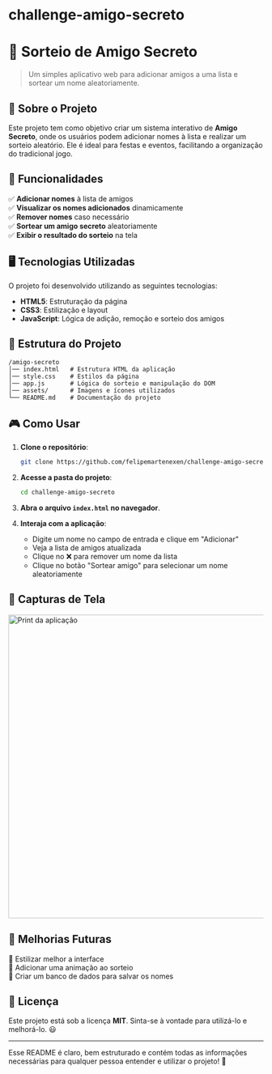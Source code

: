 # challenge-amigo-secreto
 
# 🎁 Sorteio de Amigo Secreto

> Um simples aplicativo web para adicionar amigos a uma lista e sortear um nome aleatoriamente.

## 📌 Sobre o Projeto

Este projeto tem como objetivo criar um sistema interativo de **Amigo Secreto**, onde os usuários podem adicionar nomes à lista e realizar um sorteio aleatório. Ele é ideal para festas e eventos, facilitando a organização do tradicional jogo.

## 🚀 Funcionalidades

✅ **Adicionar nomes** à lista de amigos  
✅ **Visualizar os nomes adicionados** dinamicamente  
✅ **Remover nomes** caso necessário  
✅ **Sortear um amigo secreto** aleatoriamente  
✅ **Exibir o resultado do sorteio** na tela  

## 🖥️ Tecnologias Utilizadas

O projeto foi desenvolvido utilizando as seguintes tecnologias:

- **HTML5**: Estruturação da página
- **CSS3**: Estilização e layout
- **JavaScript**: Lógica de adição, remoção e sorteio dos amigos

## 📂 Estrutura do Projeto

```
/amigo-secreto
│── index.html   # Estrutura HTML da aplicação
│── style.css    # Estilos da página
│── app.js       # Lógica do sorteio e manipulação do DOM
│── assets/      # Imagens e ícones utilizados
└── README.md    # Documentação do projeto
```

## 🎮 Como Usar

1. **Clone o repositório**:
   ```bash
   git clone https://github.com/felipemartenexen/challenge-amigo-secreto.git
   ```
2. **Acesse a pasta do projeto**:
   ```bash
   cd challenge-amigo-secreto
   ```
3. **Abra o arquivo `index.html` no navegador**.

4. **Interaja com a aplicação**:
   - Digite um nome no campo de entrada e clique em "Adicionar"
   - Veja a lista de amigos atualizada
   - Clique no ❌ para remover um nome da lista
   - Clique no botão "Sortear amigo" para selecionar um nome aleatoriamente

## 📸 Capturas de Tela

<img src="assets/screenshot.png" alt="Print da aplicação" width="600">

## 📌 Melhorias Futuras

🔹 Estilizar melhor a interface  
🔹 Adicionar uma animação ao sorteio  
🔹 Criar um banco de dados para salvar os nomes  

## 📝 Licença

Este projeto está sob a licença **MIT**. Sinta-se à vontade para utilizá-lo e melhorá-lo. 😃

---

Esse README é claro, bem estruturado e contém todas as informações necessárias para qualquer pessoa entender e utilizar o projeto! 🚀